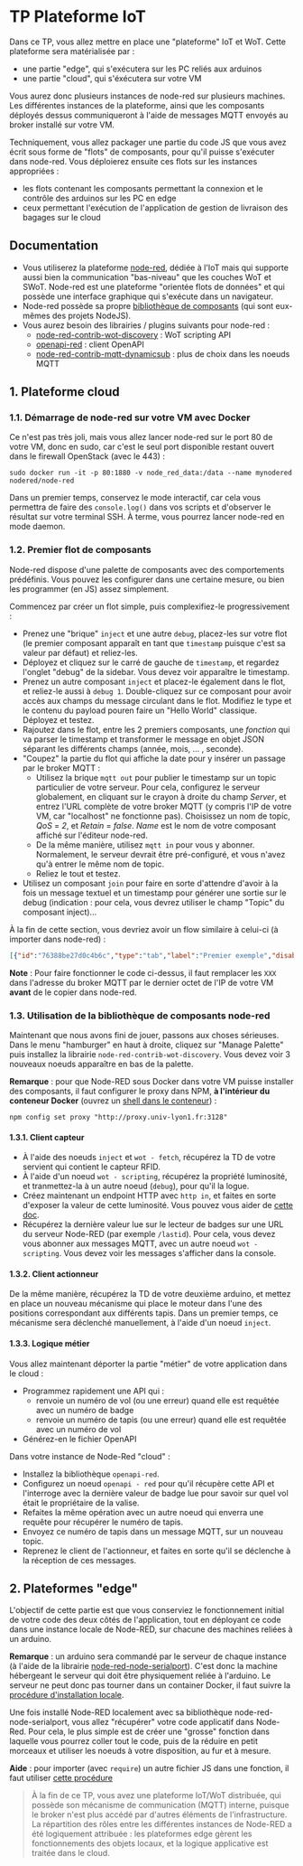 # TP Plateforme IoT

Dans ce TP, vous allez mettre en place une "plateforme" IoT et WoT. Cette plateforme sera matérialisée par :

- une partie "edge", qui s'exécutera sur les PC reliés aux arduinos
- une partie "cloud", qui s'éxécutera sur votre VM

Vous aurez donc plusieurs instances de node-red sur plusieurs machines. Les différentes instances de la plateforme, ainsi que les composants déployés dessus communiqueront à l'aide de messages MQTT envoyés au broker installé sur votre VM.

Techniquement, vous allez packager une partie du code JS que vous avez écrit sous forme de "flots" de composants, pour qu'il puisse s'exécuter dans node-red. Vous déploierez ensuite ces flots sur les instances appropriées :

- les flots contenant les composants permettant la connexion et le contrôle des arduinos sur les PC en edge
- ceux permettant l'exécution de l'application de gestion de livraison des bagages sur le cloud

## Documentation

- Vous utiliserez la plateforme [node-red](https://nodered.org/), dédiée à l'IoT mais qui supporte aussi bien la communication "bas-niveau" que les couches WoT et SWoT. Node-red est une plateforme "orientée flots de données" et qui possède une interface graphique qui s'exécute dans un navigateur.
- Node-red possède sa propre [bibliothèque de composants](https://flows.nodered.org/) (qui sont eux-mêmes des projets NodeJS).
- Vous aurez besoin des librairies / plugins suivants pour node-red :
  - [node-red-contrib-wot-discovery](https://flows.nodered.org/node/node-red-contrib-wot-discovery) : WoT scripting API
  - [openapi-red](https://flows.nodered.org/node/openapi-red) : client OpenAPI
  - [node-red-contrib-mqtt-dynamicsub](https://flows.nodered.org/node/node-red-contrib-mqtt-dynamicsub) : plus de choix dans les noeuds MQTT

## 1. Plateforme cloud

### 1.1. Démarrage de node-red sur votre VM avec Docker

Ce n'est pas très joli, mais vous allez lancer node-red sur le port 80 de votre VM, donc en sudo, car c'est le seul port disponible restant ouvert dans le firewall OpenStack (avec le 443) :

`sudo docker run -it -p 80:1880 -v node_red_data:/data --name mynodered nodered/node-red`

Dans un premier temps, conservez le mode interactif, car cela vous permettra de faire des `console.log()` dans vos scripts et d'observer le résultat sur votre terminal SSH. &Agrave; terme, vous pourrez lancer node-red en mode daemon.

### 1.2. Premier flot de composants

Node-red dispose d'une palette de composants avec des comportements prédéfinis. Vous pouvez les configurer dans une certaine mesure, ou bien les programmer (en JS) assez simplement.

Commencez par créer un flot simple, puis complexifiez-le progressivement :

- Prenez une "brique" `inject` et une autre `debug`, placez-les sur votre flot (le premier composant apparaît en tant que `timestamp` puisque c'est sa valeur par défaut) et reliez-les.
- Déployez et cliquez sur le carré de gauche de `timestamp`, et regardez l'onglet "debug" de la sidebar. Vous devez voir apparaître le timestamp.
- Prenez un autre composant `inject` et placez-le également dans le flot, et reliez-le aussi à `debug 1`. Double-cliquez sur ce composant pour avoir accès aux champs du message circulant dans le flot. Modifiez le type et le contenu du payload pouren faire un "Hello World" classique. Déployez et testez.
- Rajoutez dans le flot, entre les 2 premiers composants, une _fonction_ qui va parser le timestamp et transformer le message en objet JSON séparant les différents champs (année, mois, ... , seconde).
- "Coupez" la partie du flot qui affiche la date pour y insérer un passage par le broker MQTT :
  - Utilisez la brique `mqtt out` pour publier le timestamp sur un topic particulier de votre serveur. Pour cela, configurez le serveur globalement, en cliquant sur le crayon à droite du champ _Server_, et entrez l'URL complète de votre broker MQTT (y compris l'IP de votre VM, car "localhost" ne fonctionne pas). Choisissez un nom de topic, _QoS_ = _2_, et _Retain_ = _false_. _Name_ est le nom de votre composant affiché sur l'éditeur node-red.
  - De la même manière, utilisez `mqtt in` pour vous y abonner. Normalement, le serveur devrait être pré-configuré, et vous n'avez qu'à entrer le même nom de topic.
  - Reliez le tout et testez.
- Utilisez un composant `join` pour faire en sorte d'attendre d'avoir à la fois un message textuel et un timestamp pour générer une sortie sur le debug (indication : pour cela, vous devrez utiliser le champ "Topic" du composant inject)...

&Agrave; la fin de cette section, vous devriez avoir un flow similaire à celui-ci (à importer dans node-red) :

```JSON
[{"id":"76388be27d0c4b6c","type":"tab","label":"Premier exemple","disabled":false,"info":""},{"id":"d7d9b39250e7aceb","type":"inject","z":"76388be27d0c4b6c","name":"","props":[{"p":"payload"}],"repeat":"","crontab":"","once":false,"onceDelay":0.1,"topic":"","payload":"","payloadType":"date","x":180,"y":80,"wires":[["e0ad14374c1c1d06"]]},{"id":"664281a3a6d4ba29","type":"debug","z":"76388be27d0c4b6c","name":"affichage","active":true,"tosidebar":true,"console":true,"tostatus":false,"complete":"payload","targetType":"msg","statusVal":"","statusType":"auto","x":990,"y":240,"wires":[]},{"id":"e0ad14374c1c1d06","type":"function","z":"76388be27d0c4b6c","name":"toJSON()","func":"var date = new Date(msg.payload);\nmsg.payload = {\n    year: date.getFullYear(),\n    month: date.getMonth(),\n    day: date.getDay(),\n    hour: date.getHours(),\n    minute: date.getMinutes(),\n    second: date.getSeconds()\n};\nreturn msg;","outputs":1,"noerr":0,"initialize":"","finalize":"","libs":[],"x":380,"y":80,"wires":[["c9d3d9cbb1c89dbe"]]},{"id":"39c6d835543ad199","type":"inject","z":"76388be27d0c4b6c","name":"","props":[{"p":"payload"},{"p":"topic","vt":"str"}],"repeat":"","crontab":"","once":false,"onceDelay":0.1,"topic":"texte","payload":"COUCOU","payloadType":"str","x":200,"y":280,"wires":[["51127dc22708264a"]]},{"id":"c9d3d9cbb1c89dbe","type":"mqtt out","z":"76388be27d0c4b6c","name":"Send","topic":"nodered/test-flow","qos":"2","retain":"false","respTopic":"","contentType":"","userProps":"","correl":"","expiry":"","broker":"4d90d2066008370d","x":570,"y":80,"wires":[]},{"id":"2fa330cfebf27853","type":"mqtt in","z":"76388be27d0c4b6c","name":"Receive","topic":"nodered/test-flow","qos":"2","datatype":"auto-detect","broker":"4d90d2066008370d","nl":false,"rap":true,"rh":0,"inputs":0,"x":560,"y":200,"wires":[["51127dc22708264a"]]},{"id":"51127dc22708264a","type":"join","z":"76388be27d0c4b6c","name":"","mode":"custom","build":"object","property":"payload","propertyType":"msg","key":"topic","joiner":"\\n","joinerType":"str","accumulate":true,"timeout":"","count":"2","reduceRight":false,"reduceExp":"","reduceInit":"","reduceInitType":"","reduceFixup":"","x":790,"y":240,"wires":[["664281a3a6d4ba29"]]},{"id":"f7705e481a59de83","type":"comment","z":"76388be27d0c4b6c","name":"Transmission du message par le broker MQTT","info":"","x":570,"y":140,"wires":[]},{"id":"4d90d2066008370d","type":"mqtt-broker","name":"","broker":"mqtt://192.168.78.XXX:3306","port":"3306","clientid":"","autoConnect":true,"usetls":false,"protocolVersion":"4","keepalive":"60","cleansession":true,"birthTopic":"","birthQos":"0","birthPayload":"","birthMsg":{},"closeTopic":"","closeQos":"0","closePayload":"","closeMsg":{},"willTopic":"","willQos":"0","willPayload":"","willMsg":{},"userProps":"","sessionExpiry":""}]
```

**Note** : Pour faire fonctionner le code ci-dessus, il faut remplacer les `XXX` dans l'adresse du broker MQTT par le dernier octet de l'IP de votre VM **avant** de le copier dans node-red.

### 1.3. Utilisation de la bibliothèque de composants node-red

Maintenant que nous avons fini de jouer, passons aux choses sérieuses. Dans le menu "hamburger" en haut à droite, cliquez sur "Manage Palette" puis installez la librairie `node-red-contrib-wot-discovery`. Vous devez voir 3 nouveaux noeuds apparaître en bas de la palette.

**Remarque** : pour que Node-RED sous Docker dans votre VM puisse installer des composants, il faut configurer le proxy dans NPM, **à l'intérieur du conteneur Docker** (ouvrez un [shell dans le conteneur](https://phase2.github.io/devtools/common-tasks/ssh-into-a-container/#how-do-i-run-a-command-in-my-container)) :

`npm config set proxy "http://proxy.univ-lyon1.fr:3128"`

#### 1.3.1. Client capteur

- &Agrave; l'aide des noeuds `inject` et `wot - fetch`, récupérez la TD de votre servient qui contient le capteur RFID.
- &Agrave; l'aide d'un noeud `wot - scripting`, récupérez la propriété luminosité, et tranmettez-la à un autre noeud (`debug`), pour qu'il la logue.
- Créez maintenant un endpoint HTTP avec `http in`, et faites en sorte d'exposer la valeur de cette luminosité. Vous pouvez vous aider de [cette doc](http://stevesnoderedguide.com/http-in-http-response-nodes).
- Récupérez la dernière valeur lue sur le lecteur de badges sur une URL du serveur Node-RED (par exemple `/lastid`). Pour cela, vous devez vous abonner aux messages MQTT, avec un autre noeud `wot - scripting`. Vous devez voir les messages s'afficher dans la console.

#### 1.3.2. Client actionneur

De la même manière, récupérez la TD de votre deuxième arduino, et mettez en place un nouveau mécanisme qui place le moteur dans l'une des positions correspondant aux différents tapis. Dans un premier temps, ce mécanisme sera déclenché manuellement, à l'aide d'un noeud `inject`.

#### 1.3.3. Logique métier

Vous allez maintenant déporter la partie "métier" de votre application dans le cloud :

- Programmez rapidement une API qui :
  - renvoie un numéro de vol (ou une erreur) quand elle est requêtée avec un numéro de badge
  - renvoie un numéro de tapis (ou une erreur) quand elle est requêtée avec un numéro de vol
- Générez-en le fichier OpenAPI

Dans votre instance de Node-Red "cloud" :
- Installez la bibliothèque `openapi-red`.
- Configurez un noeud `openapi - red` pour qu'il récupère cette API et l'interroge avec la dernière valeur de badge lue pour savoir sur quel vol était le propriétaire de la valise.
- Refaites la même opération avec un autre noeud qui enverra une requête pour récupérer le numéro de tapis.
- Envoyez ce numéro de tapis dans un message MQTT, sur un nouveau topic.
- Reprenez le client de l'actionneur, et faites en sorte qu'il se déclenche à la réception de ces messages.

## 2. Plateformes "edge"

L'objectif de cette partie est que vous conserviez le fonctionnement initial de votre code des deux côtés de l'application, tout en déployant ce code dans une instance locale de Node-RED, sur chacune des machines reliées à un arduino.

**Remarque** : un arduino sera commandé par le serveur de chaque instance (à l'aide de la librairie [node-red-node-serialport](https://flows.nodered.org/node/node-red-node-serialport)). C'est donc la machine hébergeant le serveur qui doit être physiquement reliée à l'arduino. Le serveur ne peut donc pas tourner dans un container Docker, il faut suivre la [procédure d'installation locale](https://nodered.org/docs/getting-started/development).

Une fois installé Node-RED localement avec sa bibliothèque node-red-node-serialport, vous allez "récupérer" votre code applicatif dans Node-Red. Pour cela, le plus simple est de créer une "grosse" fonction dans laquelle vous pourrez coller tout le code, puis de la réduire en petit morceaux et utiliser les noeuds à votre disposition, au fur et à mesure.

**Aide** : pour importer (avec `require`) un autre fichier JS dans une fonction, il faut utiliser [cette procédure](https://flows.nodered.org/flow/195773d3b493d81c9bf012f64da02ea3)


> &Agrave; la fin de ce TP, vous avez une plateforme IoT/WoT distribuée, qui possède son mécanisme de communication (MQTT) interne, puisque le broker n'est plus accédé par d'autres éléments de l'infrastructure. La répartition des rôles entre les différentes instances de Node-RED a été logiquement attribuée : les plateformes edge gèrent les fonctionnements des objets locaux, et la logique applicative est traitée dans le cloud.
